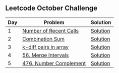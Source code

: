 ## Leetcode October Challenge

| Day | Problem | Solution |
| --- | --- | --- |
| 1 | [Number of Recent Calls](https://leetcode.com/explore/challenge/card/october-leetcoding-challenge/559/week-1-october-1st-october-7th/3480/) | [Solution](https://github.com/varsha-varadarajan/leetcode-challenge/blob/main/October%20Challenge/Problems/Day1.java)
| 2 | [Combination Sum](https://leetcode.com/explore/challenge/card/october-leetcoding-challenge/559/week-1-october-1st-october-7th/3481/) | [Solution](https://github.com/varsha-varadarajan/leetcode-challenge/blob/main/October%20Challenge/Problems/Day2.java)
| 3 | [k-diff pairs in array](https://leetcode.com/problems/k-diff-pairs-in-an-array/) | [Solution](https://github.com/varsha-varadarajan/leetcode-challenge/blob/main/October%20Challenge/Problems/Day3.java)
| 4 | [56. Merge Intervals](https://leetcode.com/problems/merge-intervals/) | [Solution](https://github.com/varsha-varadarajan/leetcode-challenge/blob/main/October%20Challenge/Problems/Day4.java)
| 5 | [476. Number Complement](https://leetcode.com/problems/number-complement/) | [Solution](https://github.com/varsha-varadarajan/leetcode-challenge/blob/main/October%20Challenge/Problems/Day5.java)